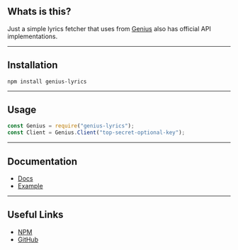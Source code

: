 ## Whats is this?

Just a simple lyrics fetcher that uses from [Genius](https://genius.com) also has official API implementations.

---

## Installation

```
npm install genius-lyrics
```

---

## Usage

```js
const Genius = require("genius-lyrics");
const Client = Genius.Client("top-secret-optional-key");
```

---

## Documentation

* [Docs](https://genius-lyrics.zyrouge.gq/Documentation/)
* [Example](https://genius-lyrics.zyrouge.gq/Examples/)

---

## Useful Links

* [NPM](https://npmjs.com/genius-lyrics)
* [GitHub](https://github.com/zyrouge/genius-lyrics)

<br>